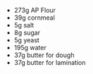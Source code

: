 * 273g AP Flour
* 39g cornmeal
* 5g salt
* 8g sugar
* 5g yeast
* 195g water
* 37g butter for dough
* 37g butter for lamination
